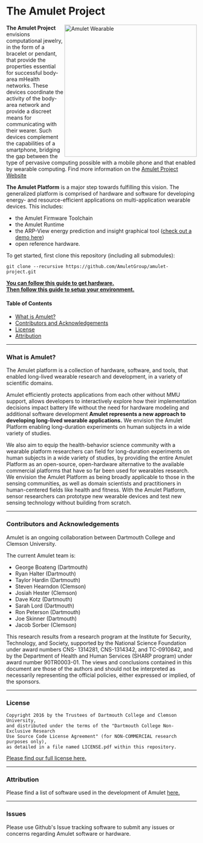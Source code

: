 The Amulet Project
=====

<img align="right" src="media/amulet_left_vertical.jpg" height="350px" alt="Amulet Wearable"/>

**The Amulet Project** envisions computational jewelry, in the form of a bracelet or pendant, that provide the properties essential for successful body-area mHealth networks. These devices coordinate the activity of the body-area network and provide a discreet means for communicating with their wearer. Such devices complement the capabilities of a smartphone, bridging the gap between the type of pervasive computing possible with a mobile phone and that enabled by wearable computing. Find more information on the [Amulet Project Website](https://amulet-project.org/)


**The Amulet Platform** is a major step towards fulfilling this vision. The generalized platform is comprised of hardware and software for developing energy- and resource-efficient applications on multi-application wearable devices. This includes:

- the Amulet Firmware Toolchain
- the Amulet Runtime
- the ARP-View energy prediction and insight graphical tool ([check out a demo here](https://arpview.herokuapp.com))
- open reference hardware.

To get started, first clone this repository (including all submodules):

```
git clone --recursive https://github.com/AmuletGroup/amulet-project.git
```

**[You can follow this guide to get hardware.](hardware/README.md)**<br>
**[Then follow this guide to setup your environment.](GETTING_STARTED.md)**

#### Table of Contents

- [What is Amulet?](#what-is-amulet)
- [Contributors and Acknowledgements](#contributors-and-acknowledgements)
- [License](#license)
- [Attribution](#attribution)

---

### What is Amulet?

The Amulet platform is a collection of hardware, software, and tools, that enabled long-lived wearable research and development, in a variety of scientific domains. 

Amulet efficiently protects applications from each other without MMU support, allows developers to interactively explore how their implementation decisions impact battery life without the need for hardware modeling and additional software development
**Amulet represents a new approach to developing long-lived wearable applications.** We envision the Amulet Platform enabling long-duration experiments on human subjects in a wide variety of studies.

We also aim to equip the health-behavior science community with a wearable platform researchers can field for long-duration experiments on human subjects in a wide variety of studies, by providing the entire Amulet Platform as an open-source, open-hardware alternative to the available commercial platforms that have so far been used for wearables research. 
We envision the Amulet Platform as being broadly applicable to those in the sensing communities, as well as domain scientists and practitioners in human-centered fields like health and fitness. With the Amulet Platform, sensor researchers can prototype new wearable devices and test new sensing technology without building from scratch.

---

### Contributors and Acknowledgements
Amulet is an ongoing collaboration between Dartmouth College and Clemson University.

The current Amulet team is:

- George Boateng (Dartmouth)
- Ryan Halter (Dartmouth)
- Taylor Hardin (Dartmouth)
- Steven Hearndon (Clemson)
- Josiah Hester (Clemson)
- Dave Kotz (Dartmouth)
- Sarah Lord (Dartmouth)
- Ron Peterson (Dartmouth)
- Joe Skinner (Dartmouth)
- Jacob Sorber (Clemson)

This research results from a research program at the Institute for Security, Technology, and Society, supported by the National Science Foundation under award numbers CNS- 1314281, CNS-1314342, and TC-0910842, and by the Department of Health and Human Services (SHARP program) under award number 90TR0003-01. The views and conclusions contained in this document are those of the authors and should not be interpreted as necessarily representing the official policies, either expressed or implied, of the sponsors.


---
### License

```
Copyright 2016 by the Trustees of Dartmouth College and Clemson University, 
and distributed under the terms of the "Dartmouth College Non-Exclusive Research
Use Source Code License Agreement" (for NON-COMMERCIAL research purposes only), 
as detailed in a file named LICENSE.pdf within this repository.
```
[Please find our full license here.](LICENSE.pdf)

---
### Attribution

Please find a list of software used in the development of Amulet [here.](ATTRIBUTION.md)

---
### Issues

Please use Github's Issue tracking software to submit any issues or concerns regarding Amulet software or hardware.